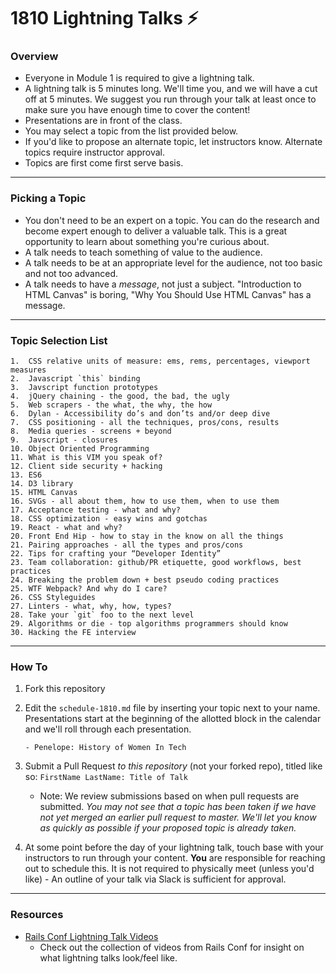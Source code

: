 # 1810 Lightning Talks :zap:

### Overview

* Everyone in Module 1 is required to give a lightning talk.
* A lightning talk is 5 minutes long. We'll time you, and we will have a cut off at 5 minutes. We suggest you run through your talk at least once to make sure you have enough time to cover the content!
* Presentations are in front of the class.
* You may select a topic from the list provided below. 
* If you'd like to propose an alternate topic, let instructors know. Alternate topics require instructor approval. 
* Topics are first come first serve basis.

---

### Picking a Topic

* You don't need to be an expert on a topic. You can do the research and become expert enough to deliver a valuable talk. This is a great opportunity to learn about something you're curious about.
* A talk needs to teach something of value to the audience.
* A talk needs to be at an appropriate level for the audience, not too basic and not too advanced.
* A talk needs to have a *message*, not just a subject. "Introduction to HTML Canvas" is boring, "Why You Should Use HTML Canvas" has a message.

---

### Topic Selection List

```
1.  CSS relative units of measure: ems, rems, percentages, viewport measures
2.  Javascript `this` binding
3.  Javscript function prototypes
4.  jQuery chaining - the good, the bad, the ugly
5.  Web scrapers - the what, the why, the how
6.  Dylan - Accessibility do’s and don’ts and/or deep dive
7.  CSS positioning - all the techniques, pros/cons, results
8.  Media queries - screens + beyond
9.  Javscript - closures
10. Object Oriented Programming
11. What is this VIM you speak of?
12. Client side security + hacking
13. ES6
14. D3 library
15. HTML Canvas
16. SVGs - all about them, how to use them, when to use them
17. Acceptance testing - what and why?
18. CSS optimization - easy wins and gotchas
19. React - what and why?
20. Front End Hip - how to stay in the know on all the things
21. Pairing approaches - all the types and pros/cons
22. Tips for crafting your “Developer Identity”
23. Team collaboration: github/PR etiquette, good workflows, best practices
24. Breaking the problem down + best pseudo coding practices
25. WTF Webpack? And why do I care?
26. CSS Styleguides
27. Linters - what, why, how, types?
28. Take your `git` foo to the next level
29. Algorithms or die - top algorithms programmers should know
30. Hacking the FE interview
```

---

### How To

1. Fork this repository 
2. Edit the `schedule-1810.md` file by inserting your topic next to your name. Presentations start at the beginning of the allotted block in the calendar and we'll roll through each presentation. 

	```
	- Penelope: History of Women In Tech 
	```

3. Submit a Pull Request *to this repository* (not your forked repo), titled like so: `FirstName LastName: Title of Talk`

	* Note: We review submissions based on when pull requests are submitted. *You may not see that a topic has been taken if we have not yet merged an earlier pull request to master. We'll let you know as quickly as possible if your proposed topic is already taken.*

4. At some point before the day of your lightning talk, touch base with your instructors to run through your content. **You** are responsible for reaching out to schedule this. It is not required to physically meet (unless you'd like) - An outline of your talk via Slack is sufficient for approval.
 
---- 

### Resources 
* [Rails Conf Lightning Talk Videos](https://www.youtube.com/watch?v=DHHHnPwSY5I)
	- Check out the collection of videos from Rails Conf for insight on what lightning talks look/feel like. 
